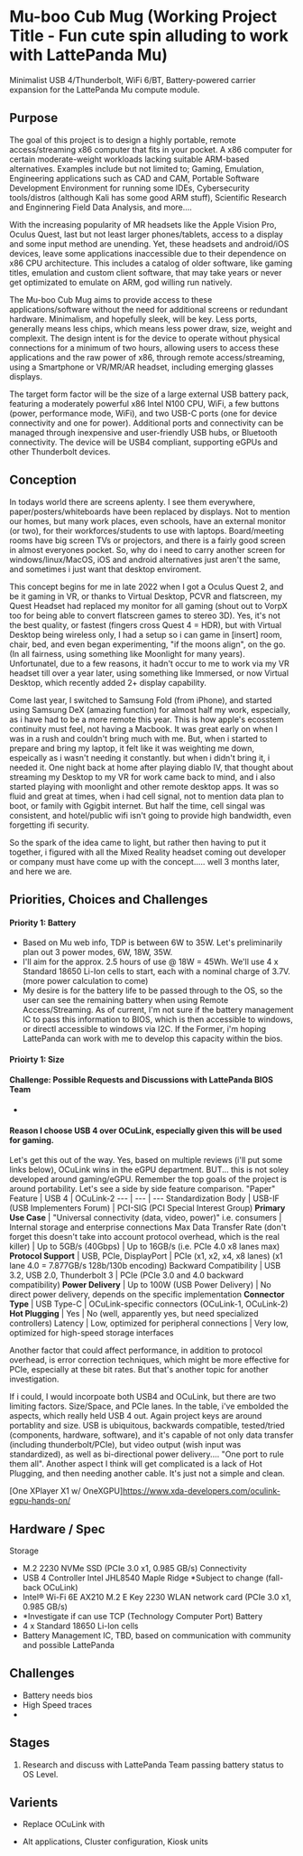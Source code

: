 # Mu-boo Cub Mug (Working Project Title - Fun cute spin alluding to work with LattePanda Mu)
Minimalist USB 4/Thunderbolt, WiFi 6/BT, Battery-powered carrier expansion for the LattePanda Mu compute module.

## Purpose
The goal of this project is to design a highly portable, remote access/streaming x86 computer that fits in your pocket. A x86 computer for certain moderate-weight workloads lacking suitable ARM-based alternatives. Examples include but not limited to; Gaming, Emulation, Engineering applications such as CAD and CAM, Portable Software Development Environment for running some IDEs, Cybersecurity tools/distros (although Kali has some good ARM stuff), Scientific Research and Enginnering Field Data Analysis, and more....

With the increasing popularity of MR headsets like the Apple Vision Pro, Oculus Quest, last but not least larger phones/tablets, access to a display and some input method are unending. Yet, these headsets and android/iOS devices, leave some applications inaccessible due to their dependence on x86 CPU architecture. This includes a catalog of older software, like gaming titles, emulation and custom client software, that may take years or never get optimizated to emulate on ARM, god willing run natively. 

The Mu-boo Cub Mug aims to provide access to these applications/software without the need for additional screens or redundant hardware. Minimalism, and hopefully sleek, will be key. Less ports, generally means less chips, which means less power draw, size, weight and complexit. The design intent is for the device to operate without physical connections for a minimum of two hours, allowing users to access these applications and the raw power of x86, through remote access/streaming, using a Smartphone or VR/MR/AR headset, including emerging glasses displays.

The target form factor will be the size of a large external USB battery pack, featuring a moderately powerful x86 Intel N100 CPU, WiFi, a few buttons (power, performance mode, WiFi), and two USB-C ports (one for device connectivity and one for power). Additional ports and connectivity can be managed through inexpensive and user-friendly USB hubs, or Bluetooth connectivity. The device will be USB4 compliant, supporting eGPUs and other Thunderbolt devices.

## Conception
In todays world there are screens aplenty. I see them everywhere, paper/posters/whiteboards have been replaced by displays. Not to mention our homes, but many work places, even schools, have an external monitor (or two), for their workforces/students to use with laptops. Board/meeting rooms have big screen TVs or projectors, and there is a fairly good screen in almost everyones pocket. So, why do i need to carry another screen for windows/linux/MacOS, iOS and android alternatives just aren't the same, and sometimes i just want that desktop enviroment.

This concept begins for me in late 2022 when I got a Oculus Quest 2, and be it gaming in VR, or thanks to Virtual Desktop, PCVR and  flatscreen, my Quest Headset had replaced my monitor for all gaming (shout out to VorpX too for being able to convert flatscreen games to stereo 3D). Yes, it's not the best quality, or fastest (fingers cross Quest 4 = HDR), but with Virtual Desktop being wireless only, I had a setup so i can game in [insert] room, chair, bed, and even began experimenting, "if the moons align", on the go. (In all fairness, using something like Moonlight for many years). Unfortunatel, due to a few reasons, it hadn't occur to me to work via my VR headset till over a year later, using something like Immersed, or now Virtual Desktop, which recently added 2+ display capability.

Come last year,  I switched to Samsung Fold (from iPhone), and started using Samsung DeX (amazing function) for almost half my work, especially, as i have had to be a more remote this year. This is how apple's ecosstem continuity must feel, not having a Macbook. It was great early on when I was in a rush and couldn't bring much with me. But, when i started to prepare and bring my laptop, it felt like it was weighting me down, espeically as i wasn't needing it constantly. but when i didn't bring it, i needed it. One night back at home after playing diablo IV, that thought about streaming my Desktop to my VR for work came back to mind, and i also started playing with moonlight and other remote desktop apps. It was so fluid and great at times, when i had cell signal, not to mention data plan to boot, or family with Ggigbit internet. But half the time, cell singal was consistent, and hotel/public wifi isn't going to provide high bandwidth, even forgetting ifi security. 

So the spark of the idea came to light, but rather then having to put it together, i figured with all the Mixed Reality headset coming out developer or company must have come up with the concept..... well 3 months later, and here we are. 

## Priorities, Choices and Challenges
#### Priority 1: Battery 
* Based on Mu web info, TDP is between 6W to 35W. Let's preliminarily plan out 3 power modes, 6W, 18W, 35W.
* I'll aim for the approx. 2.5 hours of use @ 18W = 45Wh. We'll use 4 x Standard 18650 Li-Ion cells to start, each with a nominal charge of 3.7V. (more power calculation to come)
* My desire is for the battery life to be passed through to the OS, so the user can see the remaining battery when using Remote Access/Streaming. As of current, I'm not sure if the battery management IC to pass this information to BIOS, which is then accessible to windows, or directl accessible to windows via I2C. If the Former, i'm hoping LattePanda can work with me to develop this capacity within the bios. 

#### Prioirty 1: Size

#### Challenge: Possible Requests and Discussions with LattePanda BIOS Team
- 
#### Reason I choose USB 4 over OCuLink, especially given this will be used for gaming.
Let's get this out of the way. Yes, based on multiple reviews (i'll put some links below), OCuLink wins in the eGPU department. BUT... this is not soley developed around gaming/eGPU. Remember the top goals of the project is around portability. Let's see a side by side feature comparison.
"Paper" Feature | USB 4 | OCuLink-2
--- | --- | ---
Standardization Body |	USB-IF (USB Implementers Forum)	| PCI-SIG (PCI Special Interest Group)
**Primary Use Case**	| "Universal connectivity (data, video, power)" i.e. consumers |	Internal storage and enterprise connections
Max Data Transfer Rate (don't forget this doesn't take into account protocol overhead, which is the real killer) |	Up to 5GB/s (40Gbps)	| Up to 16GB/s (i.e. PCIe 4.0 x8 lanes max) 
**Protocol Support**	| USB, PCIe, DisplayPort	| PCIe (x1, x2, x4, x8 lanes) (x1 lane 4.0 = 7.877GB/s 128b/130b encoding)
Backward Compatibility |	USB 3.2, USB 2.0, Thunderbolt 3	| PCIe (PCIe 3.0 and 4.0 backward compatibility)
**Power Delivery** |	Up to 100W (USB Power Delivery)	| No direct power delivery, depends on the specific implementation
**Connector Type**	| USB Type-C |	OCuLink-specific connectors (OCuLink-1, OCuLink-2)
**Hot Plugging** | Yes | No (well, apparently yes, but need specialized controllers)
Latency |	Low, optimized for peripheral connections |	Very low, optimized for high-speed storage interfaces

Another factor that could affect performance, in addition to protocol overhead, is error correction techniques, which might be more effective for PCIe, especially at these bit rates. But that's another topic for another investigation.

If i could, I would incorpoate both USB4 and OCuLink, but there are two limiting factors. Size/Space, and PCIe lanes. In the table, i've embolded the aspects, which really held USB 4 out. Again project keys are around portablity and size. USB is ubiquitous, backwards compatible, tested/tried (components, hardware, software), and it's capable of not only data transfer (including thunderbolt/PCIe), but video output (wish input was standardized), as well as bi-directional power delivery....  "One port to rule them all". Another aspect I think will get complicated is a lack of Hot Plugging, and then needing another cable. It's just not a simple and clean. 

[One XPlayer X1 w/ OneXGPU]https://www.xda-developers.com/oculink-egpu-hands-on/


## Hardware / Spec
Storage
- M.2 2230 NVMe SSD (PCIe 3.0 x1, 0.985 GB/s)
Connectivity
- USB 4 Controller Intel JHL8540 Maple Ridge *Subject to change (fall-back OCuLink)
- Intel® Wi-Fi 6E AX210 M.2 E Key 2230 WLAN network card (PCIe 3.0 x1, 0.985 GB/s)
- *Investigate if can use TCP (Technology Computer Port)
Battery
- 4 x Standard 18650 Li-Ion cells
- Battery Management IC, TBD, based on communication with community and possible LattePanda
## Challenges
- Battery needs bios
- High Speed traces
- 
## Stages
1) Research and discuss with LattePanda Team passing battery status to OS Level. 
## Varients
- Replace OCuLink with

- Alt applications, Cluster configuration, Kiosk units


